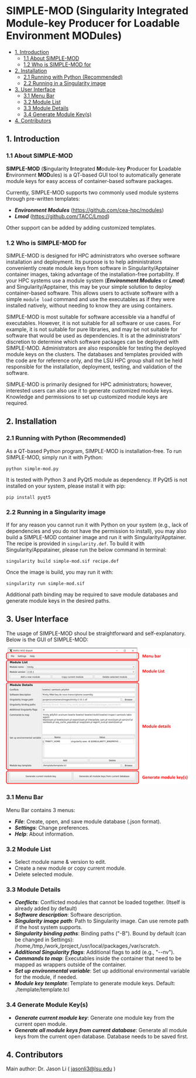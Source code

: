 # SIMPLE-MOD (Singularity Integrated Module-key Producer for Loadable Environment MODules)

- [1. Introduction](#1-Introduction)
  - [1.1 About SIMPLE-MOD](#11-About-SIMPLE-MOD)
  - [1.2 Who is SIMPLE-MOD for](#12-Who-is-SIMPLE-MOD-for)
- [2. Installation](#2-Installation)
  - [2.1 Running with Python (Recommended)](#21-Running-with-Python-Recommended)
  - [2.2 Running in a Singularity image](#22-Running-in-a-Singularity-image)
- [3. User Interface](#3-User-Interface)
  - [3.1 Menu Bar](#31-Menu-Bar)
  - [3.2 Module List](#32-Module-List)
  - [3.3 Module Details](#33-Module-Details)
  - [3.4 Generate Module Key(s)](#34-Generate-Module-Keys)
- [4. Contributors](#4-Contributors)

## 1. Introduction

### 1.1 About SIMPLE-MOD

**SIMPLE-MOD** (**S**ingularity **I**ntegrated **M**odule-key **P**roducer for **L**oadable **E**nvironment **MOD**ules) is a QT-based GUI tool to automatically generate module keys for easy access of container-based software packages.

Currently, SIMPLE-MOD supports two commonly used module systems through pre-written templates: 
- ***Environment Modules*** (https://github.com/cea-hpc/modules) 
- ***Lmod*** (https://github.com/TACC/Lmod)

Other support can be added by adding customized templates.

### 1.2 Who is SIMPLE-MOD for

SIMPLE-MOD is designed for HPC administrators who oversee software installation and deployment. Its purpose is to help administrators conveniently create module keys from software in Singularity/Apptainer container images, taking advantage of the installation-free portability. If your HPC systems use a module system (***Environment Modules*** or ***Lmod***) and Singularity/Apptainer, this may be your simple solution to deploy container-based software. This allows users to activate software with a simple ```module load``` command and use the executables as if they were installed natively, without needing to know they are using containers.

SIMPLE-MOD is most suitable for software accessible via a handful of executables. However, it is not suitable for all software or use cases. For example, it is not suitable for pure libraries, and may be not suitable for software that would be used as dependencies. It is at the administrators' discretion to determine which software packages can be deployed with SIMPLE-MOD. Administrators are also responsible for testing the deployed module keys on the clusters. The databases and templates provided with the code are for reference only, and the LSU HPC group shall not be held responsible for the installation, deployment, testing, and validation of the software.

SIMPLE-MOD is primarily designed for HPC administrators; however, interested users can also use it to generate customized module keys. Knowledge and permissions to set up customized module keys are required.


## 2. Installation

### 2.1 Running with Python (Recommended)

As a QT-based Python program, SIMPLE-MOD is installation-free. To run SIMPLE-MOD, simply run it with Python:

```
python simple-mod.py
```

It is tested with Python 3 and PyQt5 module as dependency. If PyQt5 is not installed on your system, please install it with pip:

```
pip install pyqt5
```

### 2.2 Running in a Singularity image

If for any reason you cannot run it with Python on your system (e.g., lack of dependencies and you do not have the permission to install), you may also build a SIMPLE-MOD container image and run it with Singularity/Apptainer. The recipe is provided in `singularity.def`. To build it with Singularity/Appatainer, please run the below command in terminal:

```
singularity build simple-mod.sif recipe.def
```

Once the image is build, you may run it with:

```
singularity run simple-mod.sif
```

Additional path binding may be required to save module databases and generate module keys in the desired paths. 


## 3. User Interface

The usage of SIMPLE-MOD shoul be straightforward and self-explanatory. Below is the GUI of SIMPLE-MOD:

![README](https://raw.githubusercontent.com/lsuhpchelp/SIMPLE-MOD/master/README.png)

### 3.1 Menu Bar

Menu Bar contains 3 menus:

- **_File_**: Create, open, and save module database (.json format).
- **_Settings_**: Change preferences.
- **_Help_**: About information.

### 3.2 Module List

- Select module name & version to edit.
- Create a new module or copy current module.
- Delete selected module.

### 3.3 Module Details

- **_Conflicts_**: Conflicted modules that cannot be loaded together. (Itself is already added by default)
- **_Software description_**: Software description.
- **_Singularity image path_**: Path to Singularity image. Can use remote path if the host system supports.
- **_Singularity binding paths_**: Binding paths ("-B"). Bound by default (can be changed in Settings): /home,/tmp,/work,/project,/usr/local/packages,/var/scratch.
- **_Additional Singularity flags_**: Additional flags to add (e.g., "--nv").
- **_Commands to map_**: Executables inside the container that need to be mapped as wrappers outside of the container. 
- **_Set up environmental variable_**: Set up additional environmental variable for the module, if needed.
- **_Module key template_**: Template to generate module keys. Default: ./template/template.tcl

### 3.4 Generate Module Key(s)

- **_Generate current module key_**: Generate one module key from the current open module.
- **_Generate all module keys from current database_**: Generate all module keys from the current open database. Database needs to be saved first.


## 4. Contributors

Main author: Dr. Jason Li ( jasonli3@lsu.edu )

